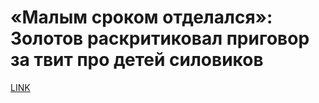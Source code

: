 # «Малым сроком отделался»: Золотов раскритиковал приговор за твит про детей силовиков



[LINK](https://varlamov.ru/3603877.html)